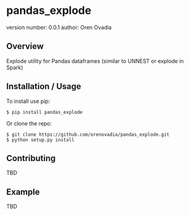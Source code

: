 pandas_explode
===============================

version number: 0.0.1
author: Oren Ovadia

Overview
--------

Explode utility for Pandas dataframes (similar to UNNEST or explode in Spark)

Installation / Usage
--------------------

To install use pip:

    $ pip install pandas_explode


Or clone the repo:

    $ git clone https://github.com/orenovadia/pandas_explode.git
    $ python setup.py install
    
Contributing
------------

TBD

Example
-------

TBD